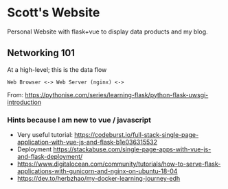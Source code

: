# Scott's Website

Personal Website with flask+vue to display data products and my blog.

## Networking 101

At a high-level; this is the data flow

`Web Browser <-> Web Server (nginx) <-> `

From: https://pythonise.com/series/learning-flask/python-flask-uwsgi-introduction




### Hints because I am new to vue / javascript

- Very useful tutorial: https://codeburst.io/full-stack-single-page-application-with-vue-js-and-flask-b1e036315532
- Deployment https://stackabuse.com/single-page-apps-with-vue-js-and-flask-deployment/
- https://www.digitalocean.com/community/tutorials/how-to-serve-flask-applications-with-gunicorn-and-nginx-on-ubuntu-18-04
- https://dev.to/herbzhao/my-docker-learning-journey-edh

